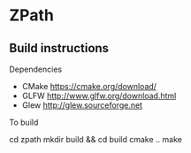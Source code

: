 # ZPath

## Build instructions

Dependencies

* CMake https://cmake.org/download/
* GLFW http://www.glfw.org/download.html
* Glew http://glew.sourceforge.net

To build

cd zpath 
mkdir build && cd build
cmake ..
make
